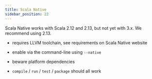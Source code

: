 ```yaml
---
title: Scala Native
sidebar_position: 22
---
```


Scala Native works with Scala 2.12 and 2.13, but not yet with 3.x.
We recommend using 2.13.

- requires LLVM toolchain, see requirements on Scala Native website

- enable via the command-line using `--native`

- beware platform dependencies

- `compile` / `run` / `test` / `package` should all work
